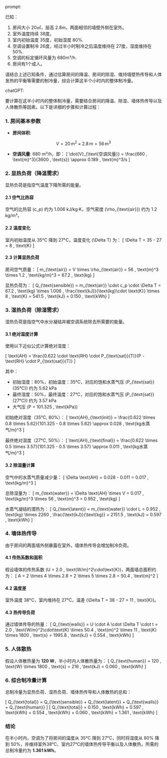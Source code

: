 prompt:

已知：

1. 房间大小 20㎡，层高 2.8m，两面相邻的墙壁外侧在室外。
2. 室外温度持续 38度。
3. 室内初始温度 35度，初始湿度 80%.
4. 空调设置制冷 26度，经过半小时制冷之后温度维持在 27度，湿度维持在 50%.
5. 空调的标定循环风量为 680m³/h.
6. 房间有1个成人。

请结合上述已知条件，通过估算房间的降温、房间的除湿、维持墙壁热传导和人体发热的平衡等需要的制冷量，综合计算这半个小时内的整体制冷量。

chatGPT:

要计算在这半小时内的整体制冷量，需要结合房间的降温、除湿、墙体热传导以及人体散热等因素。以下是详细的步骤和计算过程：

### 1. **房间基本参数**

- **房间体积**:

$$
V = 20 \, \text{m}^2 \times 2.8 \, \text{m} = 56 \, \text{m}^3
$$

- **空调风量**: 680 m³/h，即：
\[
\dot{V}_{\text{空调风量}} = \frac{680 \, \text{m}^3}{3600 \, \text{s}} \approx 0.189 \, \text{m}^3/s
\]

### 2. **显热负荷（降温需求）**

显热负荷是指空气温度下降所需的能量。

#### 2.1 **空气比热容**

空气的比热容 \(c_p\) 约为 1.006 kJ/kg·K，空气密度 \(\rho_{\text{air}}\) 约为 1.2 kg/m³。

#### 2.2 **温度变化**

室内初始温度从 35°C 降到 27°C，温度变化 \(\Delta T\) 为：
\[
\Delta T = 35 - 27 = 8 \, \text{K}
\]

#### 2.3 **计算显热负荷**

房间空气质量：
\[
m_{\text{air}} = V \times \rho_{\text{air}} = 56 \, \text{m}^3 \times 1.2 \, \text{kg/m}^3 = 67.2 \, \text{kg}
\]

显热负荷为：
\[
Q_{\text{sensible}} = m_{\text{air}} \cdot c_p \cdot \Delta T = 67.2 \, \text{kg} \times 1.006 \, \frac{\text{kJ}}{\text{kg}\cdot \text{K}} \times 8 \, \text{K} = 541.5 \, \text{kJ} = 0.150 \, \text{kWh}
\]

### 3. **湿热负荷（除湿需求）**

湿热负荷是指空气中水分凝结并被空调系统除去所需要的能量。

#### 3.1 **绝对湿度计算**

使用以下近似公式计算绝对湿度：

\[
\text{AH} = \frac{0.622 \cdot \text{RH} \cdot P_{\text{sat}}(T)}{P - \text{RH} \cdot P_{\text{sat}}(T)}
\]

其中：
- 初始湿度：80%，初始温度：35°C，对应的饱和水蒸气压 \(P_{\text{sat}}(35°C)\) 约为 5.62 kPa
- 最终湿度：50%，最终温度：27°C，对应的饱和水蒸气压 \(P_{\text{sat}}(27°C)\) 约为 3.57 kPa
- 大气压 \(P = 101.325 \, \text{kPa}\)

初始绝对湿度（35°C, 80%）：
\[
\text{AH}_{\text{init}} = \frac{0.622 \times 0.8 \times 5.62}{101.325 - 0.8 \times 5.62} \approx 0.028 \, \text{kg水蒸气/m}^3
\]

最终绝对湿度（27°C, 50%）：
\[
\text{AH}_{\text{final}} = \frac{0.622 \times 0.5 \times 3.57}{101.325 - 0.5 \times 3.57} \approx 0.011 \, \text{kg水蒸气/m}^3
\]

#### 3.2 **除湿量计算**

空气中的水蒸气质量减少量：
\[
\Delta \text{AH} = 0.028 - 0.011 = 0.017 \, \text{kg/m}^3
\]

总除湿量为：
\[
m_{\text{water}} = \Delta \text{AH} \times V = 0.017 \, \text{kg/m}^3 \times 56 \, \text{m}^3 = 0.952 \, \text{kg}
\]

水蒸气凝结的潜热为：
\[
Q_{\text{latent}} = m_{\text{water}} \cdot L = 0.952 \, \text{kg} \times 2260 \, \frac{\text{kJ}}{\text{kg}} = 2151.5 \, \text{kJ} = 0.597 \, \text{kWh}
\]

### 4. **墙体热传导**

由于房间的两面墙外侧暴露在室外，墙体热传导会增加制冷负荷。

#### 4.1 **传热系数和面积**

假设墙体的传热系数 \(U = 2.0 \, \text{W/m}^2\cdot\text{K}\)，两面墙总面积约为：
\[
A = 2 \times 4 \times 2.8 + 2 \times 5 \times 2.8 = 50.4 \, \text{m}^2
\]

#### 4.2 **温度差**

室外温度 38°C，室内维持在 27°C，温差 \(\Delta T = 38 - 27 = 11 \, \text{K}\)。

#### 4.3 **热传导负荷**

通过墙体传导的热量：
\[
Q_{\text{walls}} = U \cdot A \cdot \Delta T \cdot t = 2.0 \, \text{W/m}^2\cdot\text{K} \times 50.4 \, \text{m}^2 \times 11 \, \text{K} \times 1800 \, \text{s} = 1995.8 \, \text{kJ} = 0.554 \, \text{kWh}
\]

### 5. **人体散热**

假设人体散热量为 **120 W**，半小时内人体散热量为：
\[
Q_{\text{human}} = 120 \, \text{W} \times 1800 \, \text{s} = 216 \, \text{kJ} = 0.060 \, \text{kWh}
\]

### 6. **综合制冷量计算**

总制冷量为显热负荷、湿热负荷、墙体热传导和人体散热的总和：

\[
Q_{\text{total}} = Q_{\text{sensible}} + Q_{\text{latent}} + Q_{\text{walls}} + Q_{\text{human}}
\]
\[
Q_{\text{total}} = 0.150 \, \text{kWh} + 0.597 \, \text{kWh} + 0.554 \, \text{kWh} + 0.060 \, \text{kWh} = 1.361 \, \text{kWh}
\]

### 结论

在半小时内，空调为了将房间的温度从 35°C 降到 27°C，同时将湿度从 80% 降到 50%，并维持室外38°C、室内27°C的墙体热传导平衡以及人体散热，所需的总制冷量约为 **1.361 kWh**。